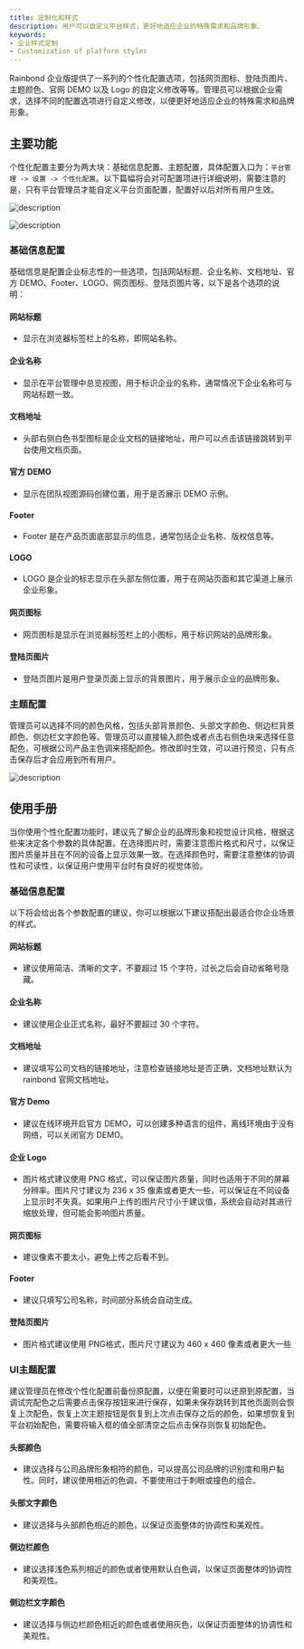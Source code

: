 ```yaml
---
title: 定制化和样式
description: 用户可以自定义平台样式，更好地适应企业的特殊需求和品牌形象。
keywords:
- 企业样式定制
- Customization of platform styles
---
```


Rainbond 企业版提供了一系列的个性化配置选项，包括网页图标、登陆页图片、主题颜色、官网 DEMO 以及 Logo 的自定义修改等等。管理员可以根据企业需求，选择不同的配置选项进行自定义修改，以便更好地适应企业的特殊需求和品牌形象。

## 主要功能

个性化配置主要分为两大块：基础信息配置、主题配置，具体配置入口为：`平台管理 -> 设置 -> 个性化配置`。以下篇幅将会对可配置项进行详细说明，需要注意的是，只有平台管理员才能自定义平台页面配置，配置好以后对所有用户生效。

![description](https://static.goodrain.com/docs/enterprise-app/rainbond-config/home-config.png)

![description](https://static.goodrain.com/docs/enterprise-app/rainbond-config/login-config.png)

### 基础信息配置

基础信息是配置企业标志性的一些选项，包括网站标题、企业名称、文档地址、官方 DEMO、Footer、LOGO、网页图标、登陆页图片等，以下是各个选项的说明：

#### 网站标题
- 显示在浏览器标签栏上的名称，即网站名称。

#### 企业名称
- 显示在平台管理中总览视图，用于标识企业的名称，通常情况下企业名称可与网站标题一致。

#### 文档地址
- 头部右侧白色书型图标是企业文档的链接地址，用户可以点击该链接跳转到平台使用文档页面。

#### 官方 DEMO
- 显示在团队视图源码创建位置，用于是否展示 DEMO 示例。

#### Footer
- Footer 是在产品页面底部显示的信息，通常包括企业名称、版权信息等。

#### LOGO
- LOGO 是企业的标志显示在头部左侧位置，用于在网站页面和其它渠道上展示企业形象。

#### 网页图标
- 网页图标是显示在浏览器标签栏上的小图标，用于标识网站的品牌形象。

#### 登陆页图片
- 登陆页图片是用户登录页面上显示的背景图片，用于展示企业的品牌形象。


<!-- 
- 网站标题：显示在浏览器标签栏上的名称，即网站名称。
- 企业名称：显示在平台管理中总览视图，用于标识企业的名称，通常情况下企业名称可与网站标题一致。
- 文档地址：头部右侧白色书型图标是企业文档的链接地址，用户可以点击该链接跳转到平台使用文档页面。
- 官方 DEMO：显示在团队视图源码创建位置，用于是否展示 DEMO 示例。
- Footer：Footer 是在产品页面底部显示的信息，通常包括企业名称、版权信息等。
- LOGO：LOGO 是企业的标志显示在头部左侧位置，用于在网站页面和其它渠道上展示企业形象。
- 网页图标：网页图标是显示在浏览器标签栏上的小图标，用于标识网站的品牌形象。
- 登陆页图片：登陆页图片是用户登录页面上显示的背景图片，用于展示企业的品牌形象。 -->



### 主题配置

管理员可以选择不同的颜色风格，包括头部背景颜色、头部文字颜色、侧边栏背景颜色、侧边栏文字颜色等。管理员可以直接输入颜色或者点击右侧色块来选择任意配色，可根据公司产品主色调来搭配颜色。修改即时生效，可以进行预览，只有点击保存后才会应用到所有用户。

![description](https://static.goodrain.com/docs/enterprise-app/rainbond-config/custom-config.png)

## 使用手册

当你使用个性化配置功能时，建议先了解企业的品牌形象和视觉设计风格，根据这些来决定各个参数的具体配置。在选择图片时，需要注意图片格式和尺寸，以保证图片质量并且在不同的设备上显示效果一致。在选择颜色时，需要注意整体的协调性和可读性，以保证用户使用平台时有良好的视觉体验。

### 基础信息配置

以下将会给出各个参数配置的建议，你可以根据以下建议搭配出最适合你企业场景的样式。

#### 网站标题
- 建议使用简洁、清晰的文字，不要超过 15 个字符，过长之后会自动省略号隐藏。

#### 企业名称
- 建议使用企业正式名称，最好不要超过 30 个字符。

#### 文档地址
- 建议填写公司文档的链接地址，注意检查链接地址是否正确，文档地址默认为 rainbond 官网文档地址。

#### 官方 Demo
- 建议在线环境开启官方 DEMO，可以创建多种语言的组件，离线环境由于没有网络，可以关闭官方 DEMO。

#### 企业 Logo
- 图片格式建议使用 PNG 格式，可以保证图片质量，同时也适用于不同的屏幕分辨率。图片尺寸建议为 236 x 35 像素或者更大一些，可以保证在不同设备上显示时不失真。如果用户上传的图片尺寸小于建议值，系统会自动对其进行缩放处理，但可能会影响图片质量。

#### 网页图标
- 建议像素不要太小，避免上传之后看不到。

#### Footer
- 建议只填写公司名称，时间部分系统会自动生成。

#### 登陆页图片
- 图片格式建议使用 PNG格式，图片尺寸建议为 460 x 460 像素或者更大一些



<!-- - 网站标题：建议使用简洁、清晰的文字，不要超过 15 个字符，过长之后会自动省略号隐藏。
- 企业名称：建议使用企业正式名称，最好不要超过 30 个字符。
- 文档地址：建议填写公司文档的链接地址，注意检查链接地址是否正确，文档地址默认为 rainbond 官网文档地址。
- 官方 Demo：建议在线环境开启官方 DEMO，可以创建多种语言的组件，离线环境由于没有网络，可以关闭官方 DEMO。
- 企业 Logo：图片格式建议使用 PNG 格式，可以保证图片质量，同时也适用于不同的屏幕分辨率。图片尺寸建议为 236 x 35 像素或者更大一些，可以保证在不同设备上显示时不失真。如果用户上传的图片尺寸小于建议值，系统会自动对其进行缩放处理，但可能会影响图片质量。
- 网页图标：建议像素不要太小，避免上传之后看不到。
- Footer：建议只填写公司名称，时间部分系统会自动生成。
- 登陆页图片：图片格式建议使用 PNG格式，图片尺寸建议为 460 x 460 像素或者更大一些 -->

### UI主题配置

建议管理员在修改个性化配置前备份原配置，以便在需要时可以还原到原配置，当调试完配色之后需要点击保存按钮来进行保存，如果未保存跳转到其他页面则会恢复上次配色，恢复上次主题按钮是恢复到上次点击保存之后的颜色，如果想恢复到平台初始配色，需要将输入框的值全部清空之后点击保存则恢复初始配色。

#### 头部颜色
- 建议选择与公司品牌形象相符的颜色，可以提高公司品牌的识别度和用户黏性。同时，建议使用相近的色调，不要使用过于刺眼或撞色的组合。

#### 头部文字颜色
- 建议选择与头部颜色相近的颜色，以保证页面整体的协调性和美观性。

#### 侧边栏颜色
- 建议选择浅色系列相近的颜色或者使用默认白色调，以保证页面整体的协调性和美观性。

#### 侧边栏文字颜色
- 建议选择与侧边栏颜色相近的颜色或者使用灰色，以保证页面整体的协调性和美观性。

